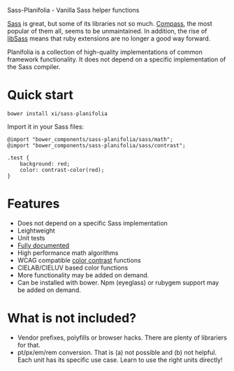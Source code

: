 Sass-Planifolia - Vanilla Sass helper functions

[Sass](http://sass-lang.com/) is great, but some of its libraries not so much.
[Compass](http://compass-style.org/), the most popular of them all, seems to be
unmaintained. In addition, the rise of [libSass](http://sass-lang.com/libsass)
means that ruby extensions are no longer a good way forward.

Planifolia is a collection of high-quality implementations of common framework
functionality. It does not depend on a specific implementation of the Sass
compiler.

# Quick start

    bower install xi/sass-planifolia

Import it in your Sass files:

    @import "bower_components/sass-planifolia/sass/math";
    @import "bower_components/sass-planifolia/sass/contrast";

    .test {
        background: red;
        color: contrast-color(red);
    }

# Features

-   Does not depend on a specific Sass implementation
-   Leightweight
-   Unit tests
-   [Fully documented](https://xi.github.io/sass-planifolia/)
-   High performance math algorithms
-   WCAG compatible [color
    contrast](https://www.w3.org/TR/WCAG20/#contrast-ratiodef) functions
-   CIELAB/CIELUV based color functions
-   More functionality may be added on demand.
-   Can be installed with bower. Npm (eyeglass) or rubygem support may be added
    on demand.

# What is not included?

-   Vendor prefixes, polyfills or browser hacks. There are plenty of librariers
    for that.
-   pt/px/em/rem conversion. That is (a) not possible and (b) not helpful. Each
    unit has its specific use case. Learn to use the right units directly!
